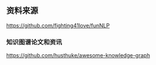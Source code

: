 ## 资料来源
https://github.com/fighting41love/funNLP

### 知识图谱论文和资讯
https://github.com/husthuke/awesome-knowledge-graph
